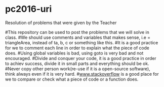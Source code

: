 # pc2016-uri
Resolution of problems that were given by the Teacher

#This repository can be used to post the problems that we will solve in class.
#We should use comments and variables that makes sense, i.e = triangleArea, instead of ta, b, c or something like this.
#It is a good practice for we to comment each line in order to explain what the piece of code does.
#Using global variables is bad, using goto is very bad and not encouraged.
#Divide and conquer your code, it is a good practice in order to achiev success, divide it in small parts and everything should be ok.
#Never copy other person work(re-use if it is a open-source software), think always even if it is very hard. #www.stackoverflow is a good place for we to compare or check what a piece of code or a function does.
